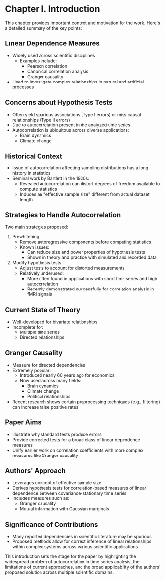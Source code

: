 # Chapter I. Introduction

This chapter provides important context and motivation for the work. Here's a detailed summary of the key points:

## Linear Dependence Measures

- Widely used across scientific disciplines
  - Examples include:
    - Pearson correlation
    - Canonical correlation analysis
    - Granger causality
- Used to investigate complex relationships in natural and artificial processes

## Concerns about Hypothesis Tests

- Often yield spurious associations (Type I errors) or miss causal relationships (Type II errors)
- Due to autocorrelation present in the analyzed time series
- Autocorrelation is ubiquitous across diverse applications:
  - Brain dynamics
  - Climate change

## Historical Context

- Issue of autocorrelation affecting sampling distributions has a long history in statistics
- Seminal work by Bartlett in the 1930s:
  - Revealed autocorrelation can distort degrees of freedom available to compute statistics
  - Induces an "effective sample size" different from actual dataset length

## Strategies to Handle Autocorrelation

Two main strategies proposed:
1. Prewhitening
   - Remove autoregressive components before computing statistics
   - Known issues:
     - Can reduce size and power properties of hypothesis tests
     - Shown in theory and practice with simulated and recorded data
2. Modify hypothesis tests
   - Adjust tests to account for distorted measurements
   - Relatively underused:
     - More often found in applications with short time series and high autocorrelation
     - Recently demonstrated successfully for correlation analysis in fMRI signals

## Current State of Theory

- Well-developed for bivariate relationships
- Incomplete for:
  - Multiple time series
  - Directed relationships

## Granger Causality

- Measure for directed dependencies
- Extremely popular:
  - Introduced nearly 60 years ago for economics
  - Now used across many fields:
    - Brain dynamics
    - Climate change
    - Political relationships
- Recent research shows certain preprocessing techniques (e.g., filtering) can increase false positive rates

## Paper Aims

- Illustrate why standard tests produce errors
- Provide corrected tests for a broad class of linear dependence measures
- Unify earlier work on correlation coefficients with more complex measures like Granger causality

## Authors' Approach

- Leverages concept of effective sample size
- Derives hypothesis tests for correlation-based measures of linear dependence between covariance-stationary time series
- Includes measures such as:
  - Granger causality
  - Mutual information with Gaussian marginals

## Significance of Contributions

- Many reported dependencies in scientific literature may be spurious
- Proposed methods allow for correct inference of linear relationships within complex systems across various scientific applications

This introduction sets the stage for the paper by highlighting the widespread problem of autocorrelation in time series analysis, the limitations of current approaches, and the broad applicability of the authors' proposed solution across multiple scientific domains.
